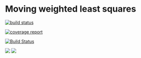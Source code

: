 # Moving weighted least squares

[![build status](https://gitlab.fit.cvut.cz/vutungan/MovingWeightedLeastSquares.jl/badges/master/build.svg)](https://gitlab.fit.cvut.cz/vutungan/MovingWeightedLeastSquares.jl/commits/master)

[![coverage report](https://gitlab.fit.cvut.cz/vutungan/MovingWeightedLeastSquares.jl/badges/master/coverage.svg)](https://gitlab.fit.cvut.cz/vutungan/MovingWeightedLeastSquares.jl/commits/master)

[![Build Status](https://travis-ci.com/vutunganh/MovingWeightedLeastSquares.jl.svg?branch=master)](https://travis-ci.com/vutunganh/MovingWeightedLeastSquares.jl)

[![](https://img.shields.io/badge/docs-stable-blue.svg)](https://vutunganh.github.io/MovingWeightedLeastSquares.jl/stable)
[![](https://img.shields.io/badge/docs-latest-blue.svg)](https://vutunganh.github.io/MovingWeightedLeastSquares.jl/latest)
